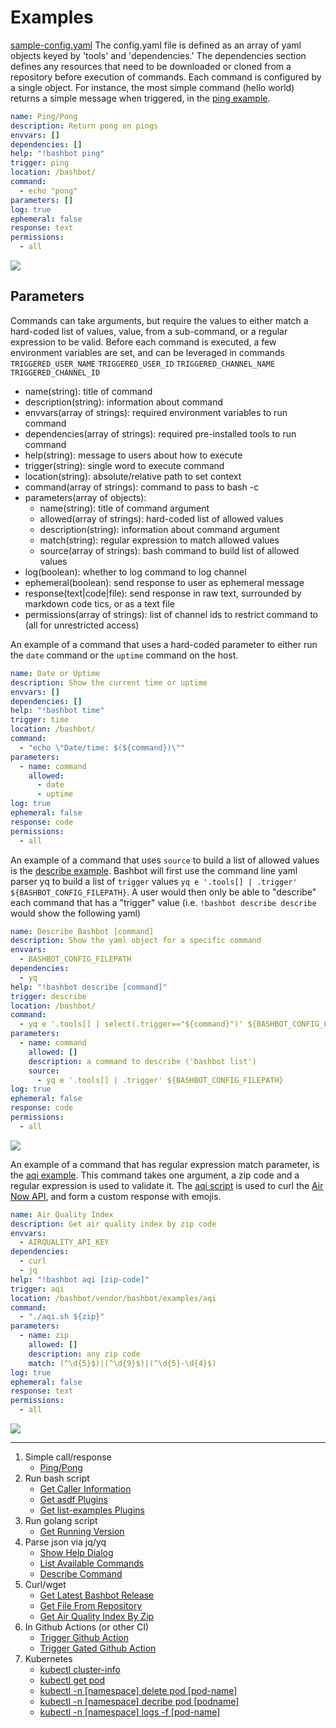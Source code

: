 # Examples

[sample-config.yaml](../sample-config.yaml)
The config.yaml file is defined as an array of yaml objects keyed by 'tools' and 'dependencies.' The dependencies section defines any resources that need to be downloaded or cloned from a repository before execution of commands. Each command is configured by a single object. For instance, the most simple command (hello world) returns a simple message when triggered, in the [ping example](ping).

```yaml
name: Ping/Pong
description: Return pong on pings
envvars: []
dependencies: []
help: "!bashbot ping"
trigger: ping
location: /bashbot/
command:
  - echo "pong"
parameters: []
log: true
ephemeral: false
response: text
permissions:
  - all
```

<img src="https://i.imgur.com/uLrCYTf.gif">

## Parameters

Commands can take arguments, but require the values to either match a hard-coded list of values, value, from a sub-command, or a regular expression to be valid. Before each command is executed, a few environment variables are set, and can be leveraged in commands  `TRIGGERED_USER_NAME` `TRIGGERED_USER_ID` `TRIGGERED_CHANNEL_NAME` `TRIGGERED_CHANNEL_ID`

- name(string): title of command
- description(string): information about command
- envvars(array of strings): required environment variables to run command
- dependencies(array of strings): required pre-installed tools to run command
- help(string): message to users about how to execute
- trigger(string): single word to execute command
- location(string): absolute/relative path to set context
- command(array of strings): command to pass to bash -c
- parameters(array of objects):
  - name(string): title of command argument
  - allowed(array of strings): hard-coded list of allowed values
  - description(string): information about command argument
  - match(string): regular expression to match allowed values
  - source(array of strings): bash command to build list of allowed values
- log(boolean): whether to log command to log channel
- ephemeral(boolean): send response to user as ephemeral message
- response(text|code|file): send response in raw text, surrounded by markdown code tics, or as a text file
- permissions(array of strings): list of channel ids to restrict command to (all for unrestricted access) 

An example of a command that uses a hard-coded parameter to either run the `date` command or the `uptime` command on the host.

```yaml
name: Date or Uptime
description: Show the current time or uptime
envvars: []
dependencies: []
help: "!bashbot time"
trigger: time
location: /bashbot/
command:
  - "echo \"Date/time: $(${command})\""
parameters:
  - name: command
    allowed:
      - date
      - uptime
log: true
ephemeral: false
response: code
permissions:
  - all
```

An example of a command that uses `source` to build a list of allowed values is the [describe example](describe). Bashbot will first use the command line yaml parser yq to build a list of `trigger` values `yq e '.tools[] | .trigger' ${BASHBOT_CONFIG_FILEPATH}`. A user would then only be able to "describe" each command that has a "trigger" value (i.e. `!bashbot describe describe` would show the following yaml)

```yaml
name: Describe Bashbot [command]
description: Show the yaml object for a specific command
envvars:
  - BASHBOT_CONFIG_FILEPATH
dependencies:
  - yq
help: "!bashbot describe [command]"
trigger: describe
location: /bashbot/
command:
  - yq e '.tools[] | select(.trigger=="${command}")' ${BASHBOT_CONFIG_FILEPATH}
parameters:
  - name: command
    allowed: []
    description: a command to describe ('bashbot list')
    source:
      - yq e '.tools[] | .trigger' ${BASHBOT_CONFIG_FILEPATH}
log: true
ephemeral: false
response: code
permissions:
  - all
```

<img src="https://i.imgur.com/bQZKRjX.gif">

An example of a command that has regular expression match parameter, is the [aqi example](aqi). This command takes one argument, a zip code and a regular expression is used to validate it. The [aqi script](aqi/aqi.sh) is used to curl the [Air Now API](https://docs.airnowapi.org/), and form a custom response with emojis.

```yaml
name: Air Quality Index
description: Get air quality index by zip code
envvars:
  - AIRQUALITY_API_KEY
dependencies:
  - curl
  - jq
help: "!bashbot aqi [zip-code]"
trigger: aqi
location: /bashbot/vendor/bashbot/examples/aqi
command:
  - "./aqi.sh ${zip}"
parameters:
  - name: zip
    allowed: []
    description: any zip code
    match: (^\d{5}$)|(^\d{9}$)|(^\d{5}-\d{4}$)
log: true
ephemeral: false
response: text
permissions:
  - all
```

<img src="https://i.imgur.com/GTgpdYf.png" />

---

1. Simple call/response
    - [Ping/Pong](ping)
2. Run bash script
    - [Get Caller Information](info)
    - [Get asdf Plugins](asdf)
    - [Get list-examples Plugins](list-examples)
3. Run golang script
    - [Get Running Version](version)
4. Parse json via jq/yq
    - [Show Help Dialog](help)
    - [List Available Commands](list)
    - [Describe Command](describe)
5. Curl/wget
    - [Get Latest Bashbot Release](latest-release)
    - [Get File From Repository](get-file-from-repo)
    - [Get Air Quality Index By Zip](aqi)
6. In Github Actions (or other CI)
    - [Trigger Github Action](trigger-github-action)
    - [Trigger Gated Github Action](trigger-github-action)
7. Kubernetes
    - [kubectl cluster-info](kubernetes#kubectl-cluster-info)
    - [kubectl get pod](kubernetes#kubectl-get-pod)
    - [kubectl -n [namespace] delete pod [pod-name]](kubernetes#kubectl--n-namespace-delete-pod-pod-name)
    - [kubectl -n [namespace] decribe pod [podname]](kubernetes#kubectl--n-namespace-decribe-pod-podname)
    - [kubectl -n [namespace] logs -f [pod-name]](kubernetes#kubectl--n-namespace-logs--f-pod-name)
